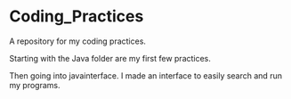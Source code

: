 # Coding_Practices
A repository for my coding practices.

Starting with the Java folder are my first few practices.

Then going into javainterface. I made an interface to easily search and run my programs.


